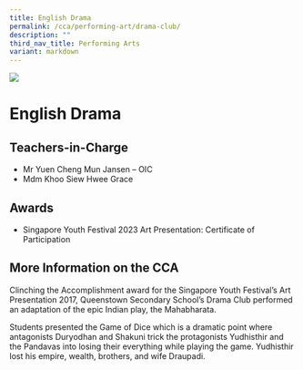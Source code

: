 ```yaml
---
title: English Drama
permalink: /cca/performing-art/drama-club/
description: ""
third_nav_title: Performing Arts
variant: markdown
---
```

![](/images/CCA/drama.png)

English Drama
=============

**Teachers-in-Charge**
----------------------

*   Mr Yuen Cheng Mun Jansen – OIC
*   Mdm Khoo Siew Hwee Grace

**Awards**
----------

*   Singapore Youth Festival 2023 Art Presentation: Certificate of Participation

**More Information on the CCA**
-------------------------------

Clinching the Accomplishment award for the Singapore Youth Festival’s Art Presentation 2017, Queenstown Secondary School’s Drama Club performed an adaptation of the epic Indian play, the Mahabharata.

Students presented the Game of Dice which is a dramatic point where antagonists Duryodhan and Shakuni trick the protagonists Yudhisthir and the Pandavas into losing their everything while playing the game. Yudhisthir lost his empire, wealth, brothers, and wife Draupadi.